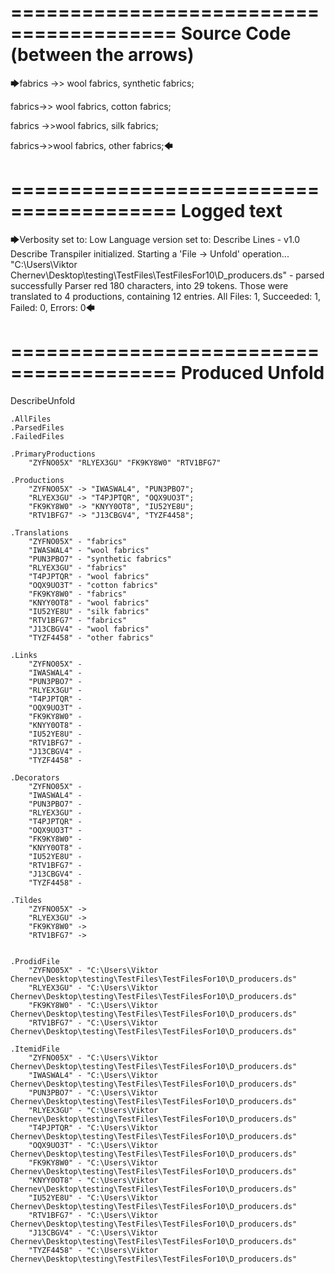========================================
Source Code (between the arrows)
========================================

🡆fabrics ->> wool fabrics,
	synthetic fabrics;

fabrics->> wool fabrics,
	cotton fabrics;

fabrics ->>wool fabrics,
	silk fabrics;

fabrics->>wool fabrics,
	other fabrics;🡄

========================================
Logged text
========================================

🡆Verbosity set to: Low
Language version set to: Describe Lines - v1.0
Describe Transpiler initialized.
Starting a 'File -> Unfold' operation...
"C:\Users\Viktor Chernev\Desktop\testing\TestFiles\TestFilesFor10\D_producers.ds" - parsed successfully
Parser red 180 characters, into 29 tokens.
Those were translated to 4 productions, containing 12 entries.
All Files: 1, Succeeded: 1, Failed: 0, Errors: 0🡄

========================================
Produced Unfold
========================================

DescribeUnfold

    .AllFiles
    .ParsedFiles
    .FailedFiles

    .PrimaryProductions
        "ZYFNO05X" "RLYEX3GU" "FK9KY8W0" "RTV1BFG7" 

    .Productions
        "ZYFNO05X" -> "IWASWAL4", "PUN3PBO7";
        "RLYEX3GU" -> "T4PJPTQR", "OQX9UO3T";
        "FK9KY8W0" -> "KNYY0OT8", "IU52YE8U";
        "RTV1BFG7" -> "J13CBGV4", "TYZF4458";

    .Translations
        "ZYFNO05X" - "fabrics"
        "IWASWAL4" - "wool fabrics"
        "PUN3PBO7" - "synthetic fabrics"
        "RLYEX3GU" - "fabrics"
        "T4PJPTQR" - "wool fabrics"
        "OQX9UO3T" - "cotton fabrics"
        "FK9KY8W0" - "fabrics"
        "KNYY0OT8" - "wool fabrics"
        "IU52YE8U" - "silk fabrics"
        "RTV1BFG7" - "fabrics"
        "J13CBGV4" - "wool fabrics"
        "TYZF4458" - "other fabrics"

    .Links
        "ZYFNO05X" - 
        "IWASWAL4" - 
        "PUN3PBO7" - 
        "RLYEX3GU" - 
        "T4PJPTQR" - 
        "OQX9UO3T" - 
        "FK9KY8W0" - 
        "KNYY0OT8" - 
        "IU52YE8U" - 
        "RTV1BFG7" - 
        "J13CBGV4" - 
        "TYZF4458" - 

    .Decorators
        "ZYFNO05X" - 
        "IWASWAL4" - 
        "PUN3PBO7" - 
        "RLYEX3GU" - 
        "T4PJPTQR" - 
        "OQX9UO3T" - 
        "FK9KY8W0" - 
        "KNYY0OT8" - 
        "IU52YE8U" - 
        "RTV1BFG7" - 
        "J13CBGV4" - 
        "TYZF4458" - 

    .Tildes
        "ZYFNO05X" -> 
        "RLYEX3GU" -> 
        "FK9KY8W0" -> 
        "RTV1BFG7" -> 


    .ProdidFile
        "ZYFNO05X" - "C:\Users\Viktor Chernev\Desktop\testing\TestFiles\TestFilesFor10\D_producers.ds"
        "RLYEX3GU" - "C:\Users\Viktor Chernev\Desktop\testing\TestFiles\TestFilesFor10\D_producers.ds"
        "FK9KY8W0" - "C:\Users\Viktor Chernev\Desktop\testing\TestFiles\TestFilesFor10\D_producers.ds"
        "RTV1BFG7" - "C:\Users\Viktor Chernev\Desktop\testing\TestFiles\TestFilesFor10\D_producers.ds"

    .ItemidFile
        "ZYFNO05X" - "C:\Users\Viktor Chernev\Desktop\testing\TestFiles\TestFilesFor10\D_producers.ds"
        "IWASWAL4" - "C:\Users\Viktor Chernev\Desktop\testing\TestFiles\TestFilesFor10\D_producers.ds"
        "PUN3PBO7" - "C:\Users\Viktor Chernev\Desktop\testing\TestFiles\TestFilesFor10\D_producers.ds"
        "RLYEX3GU" - "C:\Users\Viktor Chernev\Desktop\testing\TestFiles\TestFilesFor10\D_producers.ds"
        "T4PJPTQR" - "C:\Users\Viktor Chernev\Desktop\testing\TestFiles\TestFilesFor10\D_producers.ds"
        "OQX9UO3T" - "C:\Users\Viktor Chernev\Desktop\testing\TestFiles\TestFilesFor10\D_producers.ds"
        "FK9KY8W0" - "C:\Users\Viktor Chernev\Desktop\testing\TestFiles\TestFilesFor10\D_producers.ds"
        "KNYY0OT8" - "C:\Users\Viktor Chernev\Desktop\testing\TestFiles\TestFilesFor10\D_producers.ds"
        "IU52YE8U" - "C:\Users\Viktor Chernev\Desktop\testing\TestFiles\TestFilesFor10\D_producers.ds"
        "RTV1BFG7" - "C:\Users\Viktor Chernev\Desktop\testing\TestFiles\TestFilesFor10\D_producers.ds"
        "J13CBGV4" - "C:\Users\Viktor Chernev\Desktop\testing\TestFiles\TestFilesFor10\D_producers.ds"
        "TYZF4458" - "C:\Users\Viktor Chernev\Desktop\testing\TestFiles\TestFilesFor10\D_producers.ds"

